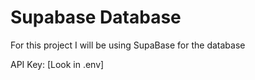 # Supabase Database

For this project I will be using SupaBase for the database

API Key: [Look in .env]

